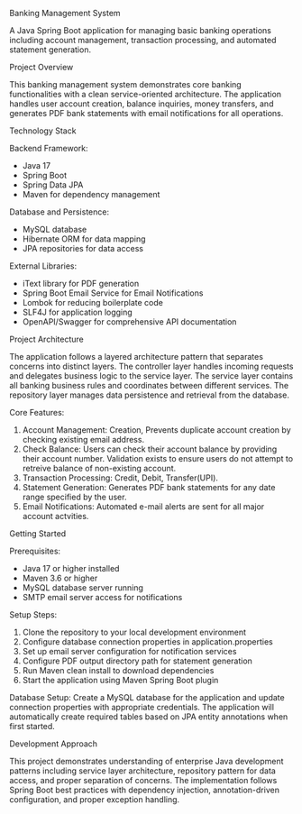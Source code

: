 Banking Management System

A Java Spring Boot application for managing basic banking operations including account management, transaction processing, and automated statement generation.

Project Overview

This banking management system demonstrates core banking functionalities with a clean service-oriented architecture. The application handles user account creation, balance inquiries, money transfers, and generates PDF bank statements with email notifications for all operations.

Technology Stack

Backend Framework:
- Java 17
- Spring Boot
- Spring Data JPA
- Maven for dependency management

Database and Persistence:
- MySQL database
- Hibernate ORM for data mapping
- JPA repositories for data access

External Libraries:
- iText library for PDF generation
- Spring Boot Email Service for Email Notifications
- Lombok for reducing boilerplate code
- SLF4J for application logging
- OpenAPI/Swagger for comprehensive API documentation

Project Architecture

The application follows a layered architecture pattern that separates concerns into distinct layers. The controller layer handles incoming requests and delegates business logic to the service layer. The service layer contains all banking business rules and coordinates between different services. The repository layer manages data persistence and retrieval from the database.

Core Features:
1. Account Management: Creation, Prevents duplicate account creation by checking existing email address.
2. Check Balance: Users can check their account balance by providing their account number. Validation exists to ensure users do not attempt to retreive balance of non-existing account.
3. Transaction Processing: Credit, Debit, Transfer(UPI).
4. Statement Generation: Generates PDF bank statements for any date range specified by the user.
5. Email Notifications: Automated e-mail alerts are sent for all major account actvities.

Getting Started

Prerequisites:
- Java 17 or higher installed
- Maven 3.6 or higher
- MySQL database server running
- SMTP email server access for notifications

Setup Steps:
1. Clone the repository to your local development environment
2. Configure database connection properties in application.properties
3. Set up email server configuration for notification services
4. Configure PDF output directory path for statement generation
5. Run Maven clean install to download dependencies
6. Start the application using Maven Spring Boot plugin

Database Setup:
Create a MySQL database for the application and update connection properties with appropriate credentials. The application will automatically create required tables based on JPA entity annotations when first started.

Development Approach

This project demonstrates understanding of enterprise Java development patterns including service layer architecture, repository pattern for data access, and proper separation of concerns. The implementation follows Spring Boot best practices with dependency injection, annotation-driven configuration, and proper exception handling.
